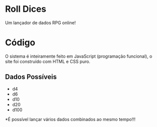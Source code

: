 # Roll Dices
Um lançador de dados RPG online!

# Código
O sistema é inteiramente feito em JavaScript (programação funcional), o site foi construído com HTML e CSS puro.

## Dados Possíveis 
- d4
- d6
- d10
- d20
- d100

*É possível lançar vários dados combinados ao mesmo tempo!!!